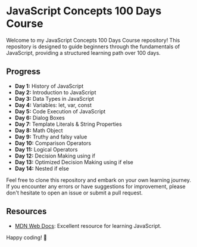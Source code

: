 # JavaScript Concepts 100 Days Course

Welcome to my JavaScript Concepts 100 Days Course repository! This repository is designed to guide beginners through the fundamentals of JavaScript, providing a structured learning path over 100 days.

## Progress

- **Day 1:** History of JavaScript
- **Day 2:** Introduction to JavaScript
- **Day 3:** Data Types in JavaScript
- **Day 4:** Variables: let, var, const
- **Day 5:** Code Execution of JavaScript
- **Day 6:** Dialog Boxes
- **Day 7:** Template Literals & String Properties
- **Day 8:** Math Object
- **Day 9:** Truthy and falsy value
- **Day 10:** Comparison Operators
- **Day 11:** Logical Operators
- **Day 12:** Decision Making using if
- **Day 13:** Optimized Decision Making using if else
- **Day 14:** Nested if else

Feel free to clone this repository and embark on your own learning journey. If you encounter any errors or have suggestions for improvement, please don't hesitate to open an issue or submit a pull request.

## Resources

- [MDN Web Docs](https://developer.mozilla.org/en-US/docs/Web/JavaScript): Excellent resource for learning JavaScript.

Happy coding! 🚀
